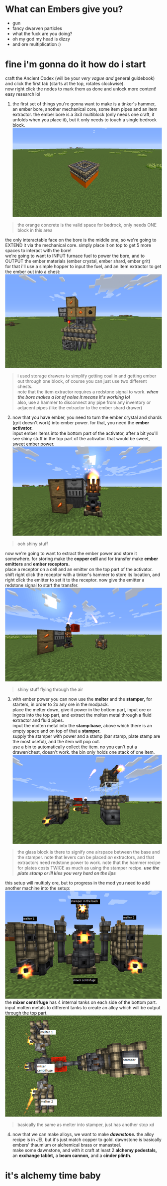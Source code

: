 # What can Embers give you?
- gun
- fancy dwarven particles
- what the fuck are you doing?
- oh my god my head is dizzy
- and ore multiplication :)
# fine i'm gonna do it how do i start
craft the Ancient Codex (will be your *very vague and* general guidebook) and click the first tab (starts at the top, rotates clockwise). <br> now right click the nodes to mark them as done and unlock more content! easy research lol

1. the first set of things you're gonna want to make is a tinker's hammer, an ember bore, another mechanical core, some item pipes and an item extractor.
the ember bore is a 3x3 multiblock (only needs one craft, it unfolds when you place it), but it only needs to touch a single bedrock block. <br>
![ember bore valid space](https://raw.githubusercontent.com/oxyCabhru/embersGuide/master/images/emberborevalidspace.png)
> the orange concrete is the valid space for bedrock, only needs ONE block in this area

the only interactable face on the bore is the middle one, so we're going to EXTEND it via the mechanical core. simply place it on top to get 5 more spaces to interact with the bore!<br>we're going to want to INPUT furnace fuel to power the bore, and to OUTPUT the ember materials (ember crystal, ember shard, ember grit) <br>
for that i'll use a simple hopper to input the fuel, and an item extractor to get the ember out into a chest:
![ember bore valid setup](https://raw.githubusercontent.com/oxyCabhru/embersGuide/master/images/emberborevalidsetupp.png)
> i used storage drawers to simplify getting coal in and getting ember out through one block, of course you can just use two different chests.<br>note that the item extractor requires a redstone signal to work. ***when the bore makes a lot of noise it means it's working lol***<br>
> also, use a hammer to disconnect any pipe from any inventory or adjacent pipes (like the extractor to the ember shard drawer)

2. now that you have ember, you need to turn the ember crystal and shards (grit doesn't work) into ember power. for that, you need the **ember activator.**<br>
input ember items into the bottom part of the activator, after a bit you'll see shiny stuff in the top part of the activator. that would be sweet, sweet ember power.<br>
![ember activator](https://raw.githubusercontent.com/oxyCabhru/embersGuide/master/images/emberactivator.png)
> ooh shiny stuff

now we're going to want to extract the ember power and store it somewhere. for storing make the **copper cell** and for transfer make **ember emitters** and **ember receptors.**<br>
place a receptor on a cell and an emitter on the top part of the activator. shift right click the receptor with a tinker's hammer to store its location, and right click the emitter to set it to the receptor. now give the emitter a redstone signal to start the transfer.<br>
![ember power valid setup](https://raw.githubusercontent.com/oxyCabhru/embersGuide/master/images/emberpower.png)
> shiny stuff flying through the air

3. with ember power you can now use the **melter** and the **stamper,** for starters, in order to 2x any ore in the modpack.<br>
place the melter down, give it power in the bottom part, input ore or ingots into the top part, and extract the molten metal through a fluid extractor and fluid pipes.<br>
input the molten metal into the **stamp base**, above which there is an empty space and on top of that a **stamper.**<br>
supply the stamper with power and a stamp (bar stamp, plate stamp are the most useful), and the item will pop out.<br>
use a bin to automatically collect the item. no you can't put a drawer/chest, doesn't work. the bin only holds one stack of one item.<br>
![melter and stamper basic setup](https://raw.githubusercontent.com/oxyCabhru/embersGuide/master/images/mixerstamper.png)
> the glass block is there to signify one airspace between the base and the stamper. note that levers can be placed *on* extractors, and that extractors need redstone power to work.
> note that the hammer recipe for plates costs TWICE as much as using the stamper recipe. ***use the plate stamp or ill kiss you very hard on the lips***

this setup will multiply ore, but to progress in the mod you need to add another machine into the setup:
![mixer centrifuge](https://raw.githubusercontent.com/oxyCabhru/embersGuide/master/images/mixercentrifuge.png)<br>
the **mixer centrifuge** has 4 internal tanks on each side of the bottom part. input molten metals to different tanks to create an alloy which will be output through the top part.<br>
![mixer centrifuge from above](https://raw.githubusercontent.com/oxyCabhru/embersGuide/master/images/mcbirdseye.png)
> basically the same as melter into stamper, just has another stop xd

4. now that we can make alloys, we want to make ***dawnstone.*** the alloy recipe is in JEI, but it's just match copper to gold. dawnstone is basically embers' thaumium or alchemical brass or manasteel.<br>
make some dawnstone, and with it craft at least 2 **alchemy pedestals,** an **exchange tablet,** a **beam cannon,** and a **cinder plinth.**<br>
# it's alchemy time baby
